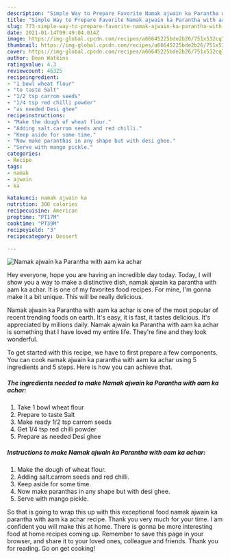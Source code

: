 ```yaml
---
description: "Simple Way to Prepare Favorite Namak ajwain ka Parantha with aam ka achar"
title: "Simple Way to Prepare Favorite Namak ajwain ka Parantha with aam ka achar"
slug: 773-simple-way-to-prepare-favorite-namak-ajwain-ka-parantha-with-aam-ka-achar
date: 2021-01-14T09:49:04.014Z
image: https://img-global.cpcdn.com/recipes/a66645225bde2b26/751x532cq70/namak-ajwain-ka-parantha-with-aam-ka-achar-recipe-main-photo.jpg
thumbnail: https://img-global.cpcdn.com/recipes/a66645225bde2b26/751x532cq70/namak-ajwain-ka-parantha-with-aam-ka-achar-recipe-main-photo.jpg
cover: https://img-global.cpcdn.com/recipes/a66645225bde2b26/751x532cq70/namak-ajwain-ka-parantha-with-aam-ka-achar-recipe-main-photo.jpg
author: Dean Watkins
ratingvalue: 4.3
reviewcount: 46325
recipeingredient:
- "1 bowl wheat flour"
- "to taste Salt"
- "1/2 tsp carrom seeds"
- "1/4 tsp red chilli powder"
- "as needed Desi ghee"
recipeinstructions:
- "Make the dough of wheat flour."
- "Adding salt.carrom seeds and red chilli."
- "Keep aside for some time."
- "Now make paranthas in any shape but with desi ghee."
- "Serve with mango pickle."
categories:
- Recipe
tags:
- namak
- ajwain
- ka

katakunci: namak ajwain ka 
nutrition: 300 calories
recipecuisine: American
preptime: "PT17M"
cooktime: "PT39M"
recipeyield: "3"
recipecategory: Dessert

---
```



![Namak ajwain ka Parantha with aam ka achar](https://img-global.cpcdn.com/recipes/a66645225bde2b26/751x532cq70/namak-ajwain-ka-parantha-with-aam-ka-achar-recipe-main-photo.jpg)

Hey everyone, hope you are having an incredible day today. Today, I will show you a way to make a distinctive dish, namak ajwain ka parantha with aam ka achar. It is one of my favorites food recipes. For mine, I'm gonna make it a bit unique. This will be really delicious.

Namak ajwain ka Parantha with aam ka achar is one of the most popular of recent trending foods on earth. It's easy, it is fast, it tastes delicious. It's appreciated by millions daily. Namak ajwain ka Parantha with aam ka achar is something that I have loved my entire life. They're fine and they look wonderful.




To get started with this recipe, we have to first prepare a few components. You can cook namak ajwain ka parantha with aam ka achar using 5 ingredients and 5 steps. Here is how you can achieve that.

<!--inarticleads1-->

##### The ingredients needed to make Namak ajwain ka Parantha with aam ka achar:

1. Take 1 bowl wheat flour
1. Prepare to taste Salt
1. Make ready 1/2 tsp carrom seeds
1. Get 1/4 tsp red chilli powder
1. Prepare as needed Desi ghee




<!--inarticleads2-->

##### Instructions to make Namak ajwain ka Parantha with aam ka achar:

1. Make the dough of wheat flour.
1. Adding salt.carrom seeds and red chilli.
1. Keep aside for some time.
1. Now make paranthas in any shape but with desi ghee.
1. Serve with mango pickle.




So that is going to wrap this up with this exceptional food namak ajwain ka parantha with aam ka achar recipe. Thank you very much for your time. I am confident you will make this at home. There is gonna be more interesting food at home recipes coming up. Remember to save this page in your browser, and share it to your loved ones, colleague and friends. Thank you for reading. Go on get cooking!
